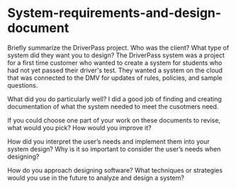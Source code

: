 # System-requirements-and-design-document


Briefly summarize the DriverPass project. Who was the client? What type of system did they want you to design?
The DriverPass system was a project for a first time customer who wanted to create a system for students who had not yet passed their driver's test.
They wanted a system on the cloud that was connected to the DMV for updates of rules, policies, and sample questions. 

What did you do particularly well?
I did a good job of finding and creating documentation of what the system needed to meet the cusotmers need. 

If you could choose one part of your work on these documents to revise, what would you pick? How would you improve it?

How did you interpret the user’s needs and implement them into your system design? Why is it so important to consider the user’s needs when designing?

How do you approach designing software? What techniques or strategies would you use in the future to analyze and design a system?




